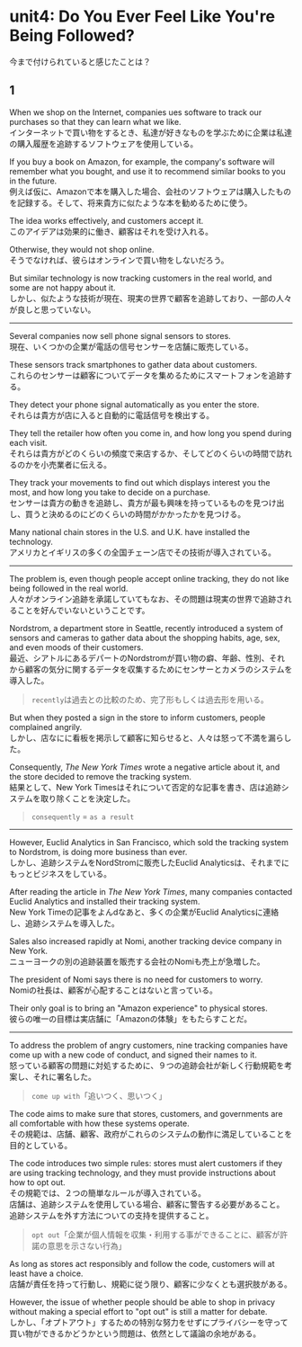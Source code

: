 # unit4: Do You Ever Feel Like You're Being Followed?

今まで付けられていると感じたことは？

## 1

When we shop on the Internet, companies ues software to track our purchases so that they can learn what we like.  
インターネットで買い物をするとき、私達が好きなものを学ぶために企業は私達の購入履歴を追跡するソフトウェアを使用している。

If you buy a book on Amazon, for example, the company's software will remember what you bought, and use it to recommend similar books to you in the future.  
例えば仮に、Amazonで本を購入した場合、会社のソフトウェアは購入したものを記録する。そして、将来貴方に似たような本を勧めるために使う。

The idea works effectively, and customers accept it.  
このアイデアは効果的に働き、顧客はそれを受け入れる。

Otherwise, they would not shop online.  
そうでなければ、彼らはオンラインで買い物をしないだろう。

But similar technology is now tracking customers in the real world, and some are not happy about it.  
しかし、似たような技術が現在、現実の世界で顧客を追跡しており、一部の人々が良しと思っていない。

---

Several companies now sell phone signal sensors to stores.  
現在、いくつかの企業が電話の信号センサーを店舗に販売している。

These sensors track smartphones to gather data about customers.  
これらのセンサーは顧客についてデータを集めるためにスマートフォンを追跡する。

They detect your phone signal automatically as you enter the store.  
それらは貴方が店に入ると自動的に電話信号を検出する。

They tell the retailer how often you come in, and how long you spend during each visit.  
それらは貴方がどのくらいの頻度で来店するか、そしてどのくらいの時間で訪れるのかを小売業者に伝える。

They track your movements to find out which displays interest you the most, and how long you take to decide on a purchase.  
センサーは貴方の動きを追跡し、貴方が最も興味を持っているものを見つけ出し、買うと決めるのにどのくらいの時間がかかったかを見つける。

Many national chain stores in the U.S. and U.K. have installed the technology.  
アメリカとイギリスの多くの全国チェーン店でその技術が導入されている。

---

The problem is, even though people accept online tracking, they do not like being followed in the real world.  
人々がオンライン追跡を承諾していてもなお、その問題は現実の世界で追跡されることを好んでいないということです。

Nordstrom, a department store in Seattle, recently introduced a system of sensors and cameras to gather data about the shopping habits, age, sex, and even moods of their customers.  
最近、シアトルにあるデパートのNordstromが買い物の癖、年齢、性別、それから顧客の気分に関するデータを収集するためにセンサーとカメラのシステムを導入した。

> `recently`は過去との比較のため、完了形もしくは過去形を用いる。  

But when they posted a sign in the store to inform customers, people complained angrily.  
しかし、店なにに看板を掲示して顧客に知らせると、人々は怒って不満を漏らした。

Consequently, _The New York Times_ wrote a negative article about it, and the store decided to remove the tracking system.  
結果として、New York Timesはそれについて否定的な記事を書き、店は追跡システムを取り除くことを決定した。

> `consequently` = `as a result`

---

However, Euclid Analytics in San Francisco, which sold the tracking system to Nordstrom, is doing more business than ever.  
しかし、追跡システムをNordStromに販売したEuclid Analyticsは、それまでにもっとビジネスをしている。

After reading the article in _The New York Times_, many companies contacted Euclid Analytics and installed their tracking system.  
New York Timeの記事をよんdなあと、多くの企業がEuclid Analyticsに連絡し、追跡システムを導入した。

Sales also increased rapidly at Nomi, another tracking device company in New York.  
ニューヨークの別の追跡装置を販売する会社のNomiも売上が急増した。

The president of Nomi says there is no need for customers to worry.  
Nomiの社長は、顧客が心配することはないと言っている。

Their only goal is to bring an "Amazon experience" to physical stores.  
彼らの唯一の目標は実店舗に「Amazonの体験」をもたらすことだ。

---

To address the problem of angry customers, nine tracking companies have come up with a new code of conduct, and signed their names to it.  
怒っている顧客の問題に対処するために、９つの追跡会社が新しく行動規範を考案し、それに署名した。

> `come up with`「追いつく、思いつく」

The code aims to make sure that stores, customers, and governments are all comfortable with how these systems operate.  
その規範は、店舗、顧客、政府がこれらのシステムの動作に満足していることを目的としている。

The code introduces two simple rules: stores must alert customers if they are using tracking technology, and they must provide instructions about how to opt out.  
その規範では、２つの簡単なルールが導入されている。  
店舗は、追跡システムを使用している場合、顧客に警告する必要があること。  
追跡システムを外す方法についての支持を提供すること。  

> `opt out`「企業が個人情報を収集・利用する事ができることに、顧客が許諾の意思を示さない行為」

As long as stores act responsibly and follow the code, customers will at least have a choice.  
店舗が責任を持って行動し、規範に従う限り、顧客に少なくとも選択肢がある。

However, the issue of whether people should be able to shop in privacy without making a special effort to "opt out" is still a matter for debate.  
しかし、「オプトアウト」するための特別な努力をせずにプライバシーを守って買い物ができるかどうかという問題は、依然として議論の余地がある。

